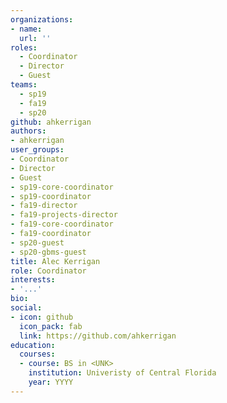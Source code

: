 ```yaml
---
organizations:
- name:
  url: ''
roles:
  - Coordinator
  - Director
  - Guest
teams:
  - sp19
  - fa19
  - sp20
github: ahkerrigan
authors:
- ahkerrigan
user_groups:
- Coordinator
- Director
- Guest
- sp19-core-coordinator
- sp19-coordinator
- fa19-director
- fa19-projects-director
- fa19-core-coordinator
- fa19-coordinator
- sp20-guest
- sp20-gbms-guest
title: Alec Kerrigan
role: Coordinator
interests:
- '...'
bio:
social:
- icon: github
  icon_pack: fab
  link: https://github.com/ahkerrigan
education:
  courses:
  - course: BS in <UNK>
    institution: Univeristy of Central Florida
    year: YYYY
---
```

